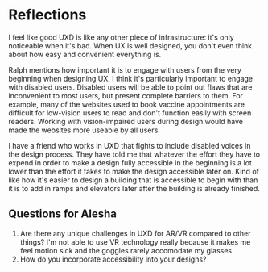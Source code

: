 # Reflections 
I feel like good UXD is like any other piece of infrastructure: it's only noticeable when it's bad. When UX is well designed, you don't even think about how easy and convenient everything is. 

Ralph mentions how important it is to engage with users from the very beginning when designing UX. I think it's particularly important to engage with disabled users. Disabled users will be able to point out flaws that are inconvenient to most users, but present complete barriers to them. For example, many of the websites used to book vaccine appointments are difficult for low-vision users to read and don't function easily with screen readers. Working with vision-impaired users during design would have made the websites more useable by all users. 

I have a friend who works in UXD that fights to include disabled voices in the design process. They have told me that whatever the effort they have to expend in order to make a design fully accessible in the beginning is a lot lower than the effort it takes to make the design accessible later on. Kind of like how it's easier to design a building that is accessible to begin with than it is to add in ramps and elevators later after the building is already finished. 

## Questions for Alesha
1. Are there any unique challenges in UXD for AR/VR compared to other things? I'm not able to use VR technology really because it makes me feel motion sick and the goggles rarely accomodate my glasses. 
2. How do you incorporate accessibility into your designs? 
